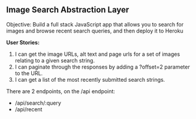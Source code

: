 ## Image Search Abstraction Layer

Objective: Build a full stack JavaScript app that allows you to search for images and browse recent search queries, and then deploy it to Heroku

**User Stories:**

 1. I can get the image URLs, alt text and page urls for a set of images relating to a given search string.
 2. I can paginate through the responses by adding a ?offset=2 parameter to the URL.
 3. I can get a list of the most recently submitted search strings.
 
There are 2 endpoints, on the /api endpoint:
 - /api/search/:query
 - /api/recent
 
 

